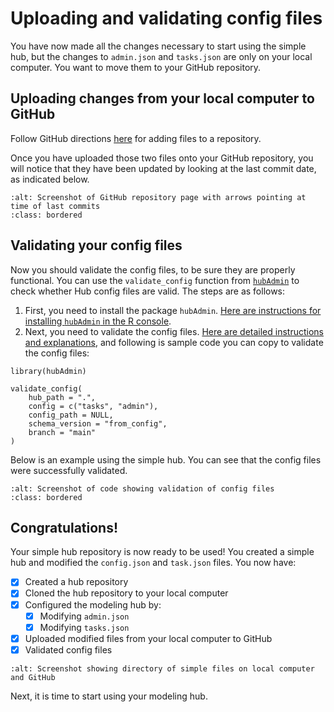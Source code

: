 # Uploading and validating config files  

You have now made all the changes necessary to start using the simple hub, but the changes to `admin.json` and `tasks.json` are only on your local computer. You want to move them to your GitHub repository.

## Uploading changes from your local computer to GitHub  

Follow GitHub directions [here](https://docs.github.com/en/repositories/working-with-files/managing-files/adding-a-file-to-a-repository) for adding files to a repository.  

Once you have uploaded those two files onto your GitHub repository, you will notice that they have been updated by looking at the last commit date, as indicated below.  

```{image} ../images/github_commits.png
:alt: Screenshot of GitHub repository page with arrows pointing at time of last commits
:class: bordered
```

## Validating your config files  

Now you should validate the config files, to be sure they are properly functional. You can use the `validate_config` function from [`hubAdmin`](https://infectious-disease-modeling-hubs.github.io/hubAdmin/index.html) to check whether Hub config files are valid. The steps are as follows:  

1. First, you need to install the package `hubAdmin`. [Here are instructions for installing `hubAdmin` in the R console](https://github.com/Infectious-Disease-Modeling-Hubs/hubAdmin#installation).  
2. Next, you need to validate the config files. [Here are detailed instructions and explanations](https://infectious-disease-modeling-hubs.github.io/hubAdmin/articles/hub-setup.html#validate-config-files), and following is sample code you can copy to validate the config files:  
```
library(hubAdmin)

validate_config(
    hub_path = ".",
    config = c("tasks", "admin"), 
    config_path = NULL, 
    schema_version = "from_config", 
    branch = "main"
)
```

Below is an example using the simple hub. You can see that the config files were successfully validated.  

```{image} ../images/validate_simple-hub-config.png
:alt: Screenshot of code showing validation of config files
:class: bordered
```

## Congratulations!  

Your simple hub repository is now ready to be used! You created a simple hub and modified the `config.json` and `task.json` files. You now have:  
- [x] Created a hub repository
- [x] Cloned the hub repository to your local computer
- [x] Configured the modeling hub by: 
  - [x] Modifying `admin.json`
  - [x] Modifying `tasks.json`
- [x] Uploaded modified files from your local computer to GitHub
- [x] Validated config files

```{image} ../images/simple-hub_directory.png
:alt: Screenshot showing directory of simple files on local computer and GitHub
```

Next, it is time to start using your modeling hub.  

